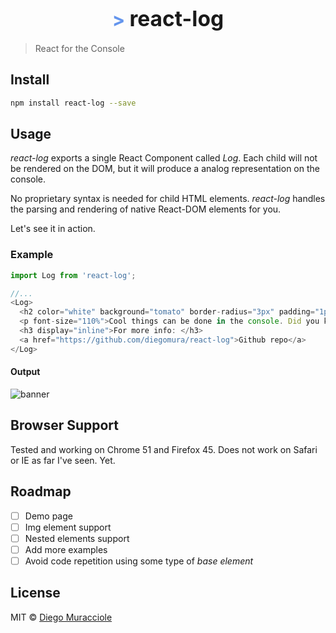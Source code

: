 <big><h1 align="center"><span style="color:CornflowerBlue; font-size:90%">> </span>react-log</h1></big>

> React for the Console

## Install
```sh
npm install react-log --save
```

## Usage
_react-log_ exports a single React Component called _Log_. Each child will not be rendered on the DOM, but it will produce a analog representation on the console.

No proprietary syntax is needed for child HTML elements. _react-log_ handles the parsing and rendering of native React-DOM elements for you.

Let's see it in action.

### Example

```js
import Log from 'react-log';

//...
<Log>
  <h2 color="white" background="tomato" border-radius="3px" padding="1px 20px">react-log</h2>
  <p font-size="110%">Cool things can be done in the console. Did you know that?</p>
  <h3 display="inline">For more info: </h3>
  <a href="https://github.com/diegomura/react-log">Github repo</a>
</Log>
```

#### Output
![banner](https://cloud.githubusercontent.com/assets/5600341/16939152/2b9db54c-4d55-11e6-89e6-c7a19a9f77e2.png)


## Browser Support
Tested and working on Chrome 51 and Firefox 45.
Does not work on Safari or IE as far I've seen. Yet.

## Roadmap
* [ ] Demo page
* [ ] Img element support
* [ ] Nested elements support
* [ ] Add more examples
* [ ] Avoid code repetition using some type of _base element_

## License

MIT © [Diego Muracciole](http://github.com/diegomura)
